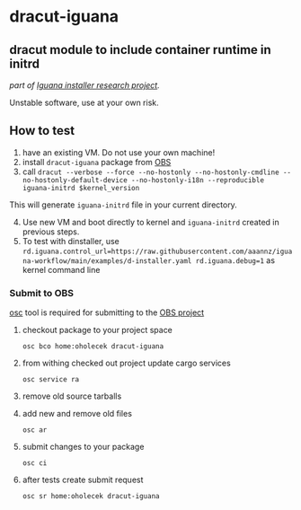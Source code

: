 # dracut-iguana
## dracut module to include container runtime in initrd

_part of [Iguana installer research project](https://github.com/aaannz/iguana)._

Unstable software, use at your own risk.

## How to test

1) have an existing VM. Do not use your own machine!
2) install `dracut-iguana` package from [OBS](https://build.opensuse.org/package/show/home:oholecek/dracut-iguana)
3) call `dracut --verbose --force --no-hostonly --no-hostonly-cmdline --no-hostonly-default-device --no-hostonly-i18n --reproducible iguana-initrd $kernel_version`

  This will generate `iguana-initrd` file in your current directory.

4) Use new VM and boot directly to kernel and `iguana-initrd` created in previous steps.
5) To test with dinstaller, use `rd.iguana.control_url=https://raw.githubusercontent.com/aaannz/iguana-workflow/main/examples/d-installer.yaml rd.iguana.debug=1` as kernel command line

### Submit to OBS

[osc](https://openbuildservice.org/help/manuals/obs-user-guide/art.obs.bg.html#sec.obsbg.req) tool is required for submitting to the [OBS project](https://build.opensuse.org/package/show/home:oholecek/iguana-workflow)

1) checkout package to your project space

    `osc bco home:oholecek dracut-iguana`

2) from withing checked out project update cargo services

    `osc service ra`

2) remove old source tarballs
3) add new and remove old files

    `osc ar`

4) submit changes to your package

    `osc ci`

5) after tests create submit request

    `osc sr home:oholecek dracut-iguana`
